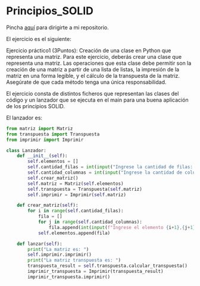 # Principios_SOLID

Pincha [aquí](https://github.com/Xavitheforce/Principios_SOLID) para dirigirte a mi repositorio.

El ejercicio es el siguiente:

Ejercicio práctico1 (3Puntos): Creación de una clase en Python que representa una matriz.
Para este ejercicio, deberás crear una clase que representa una matriz. Las operaciones que esta clase debe permitir son la creación de una matriz a partir de una lista de listas, la impresión de la matriz en una forma legible, y el cálculo de la transpuesta de la matriz. Asegúrate de que cada método tenga una única responsabilidad.

El ejercicio consta de distintos ficheros que representan las clases del código y un lanzador que se ejecuta en el main para una buena aplicación de los principios SOLID.

El lanzador es:

```py
from matriz import Matriz
from transpuesta import Transpuesta
from imprimir import Imprimir

class Lanzador:
    def __init__(self):
        self.elementos = []
        self.cantidad_filas = int(input("Ingrese la cantidad de filas: "))
        self.cantidad_columnas = int(input("Ingrese la cantidad de columnas: "))
        self.crear_matriz()
        self.matriz = Matriz(self.elementos)
        self.transpuesta = Transpuesta(self.matriz)
        self.imprimir = Imprimir(self.matriz)

    def crear_matriz(self):
        for i in range(self.cantidad_filas):
            fila = []
            for j in range(self.cantidad_columnas):
                fila.append(int(input(f"Ingrese el elemento {i+1},{j+1}: ")))
            self.elementos.append(fila)

    def lanzar(self):
        print("La matriz es: ")
        self.imprimir.imprimir()
        print("La matriz transpuesta es: ")
        transpuesta_result = self.transpuesta.calcular_transpuesta()
        imprimir_transpuesta = Imprimir(transpuesta_result)
        imprimir_transpuesta.imprimir()
```
